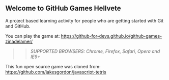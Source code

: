 ## Welcome to GitHub Games Hellvete

A project based learning activity for people who are getting started with Git and GitHub.

You can play the game at: https://github-for-devs.github.io/github-games-zinadelamer/

>> _*SUPPORTED BROWSERS*: Chrome, Firefox, Safari, Opera and IE9+_

This fun open source game was cloned from: https://github.com/jakesgordon/javascript-tetris
